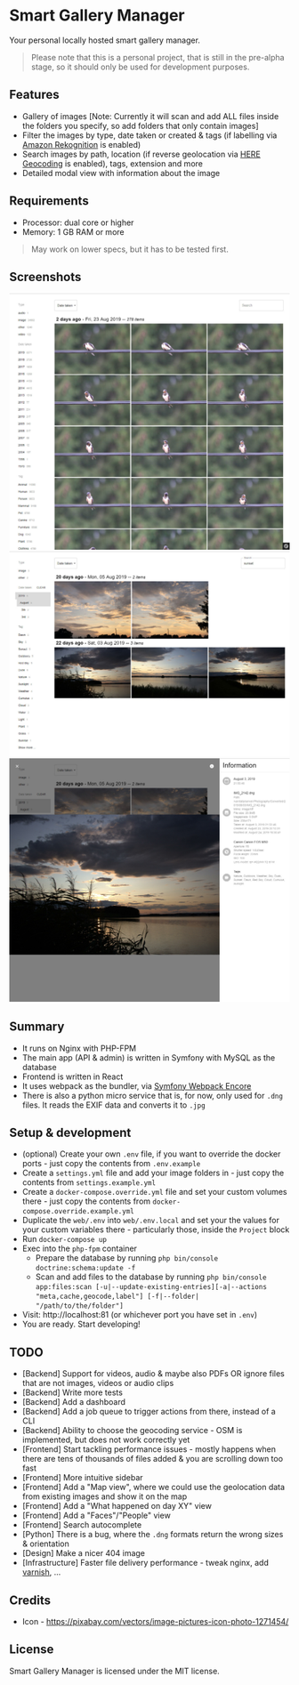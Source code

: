 # Smart Gallery Manager

Your personal locally hosted smart gallery manager.

> Please note that this is a personal project, that is still in the pre-alpha stage, so it should only be used for development purposes.


## Features

* Gallery of images [Note: Currently it will scan and add ALL files inside the folders you specify, so add folders that only contain images]
* Filter the images by type, date taken or created & tags (if labelling via [Amazon Rekognition](https://aws.amazon.com/rekognition) is enabled)
* Search images by path, location (if reverse geolocation via [HERE Geocoding](https://www.here.com/products/location-based-services/geocoding-tools) is enabled), tags, extension and more
* Detailed modal view with information about the image


## Requirements

* Processor: dual core or higher
* Memory: 1 GB RAM or more

> May work on lower specs, but it has to be tested first.


## Screenshots

![Preview 1](/docs/images/preview-1.jpg)
![Preview 2](/docs/images/preview-2.jpg)
![Preview 3](/docs/images/preview-3.jpg)

## Summary
* It runs on Nginx with PHP-FPM
* The main app (API & admin) is written in Symfony with MySQL as the database
* Frontend is written in React
* It uses webpack as the bundler, via [Symfony Webpack Encore](https://symfony.com/doc/current/frontend/encore/installation.html)
* There is also a python micro service that is, for now, only used for `.dng` files. It reads the EXIF data and converts it to `.jpg`


## Setup & development

* (optional) Create your own `.env` file, if you want to override the docker ports - just copy the contents from `.env.example`
* Create a `settings.yml` file and add your image folders in - just copy the contents from `settings.example.yml`
* Create a `docker-compose.override.yml` file and set your custom volumes there - just copy the contents from `docker-compose.override.example.yml`
* Duplicate the `web/.env` into `web/.env.local` and set your the values for your custom variables there - particularly those, inside the `Project` block
* Run `docker-compose up`
* Exec into the `php-fpm` container
  * Prepare the database by running `php bin/console doctrine:schema:update -f`
  * Scan and add files to the database by running `php bin/console app:files:scan [-u|--update-existing-entries][-a|--actions "meta,cache,geocode,label"] [-f|--folder| "/path/to/the/folder"]`
* Visit: http://localhost:81 (or whichever port you have set in `.env`)
* You are ready. Start developing!


## TODO

* [Backend] Support for videos, audio & maybe also PDFs OR ignore files that are not images, videos or audio clips
* [Backend] Write more tests
* [Backend] Add a dashboard
* [Backend] Add a job queue to trigger actions from there, instead of a CLI
* [Backend] Ability to choose the geocoding service - OSM is implemented, but does not work correctly yet
* [Frontend] Start tackling performance issues - mostly happens when there are tens of thousands of files added & you are scrolling down too fast
* [Frontend] More intuitive sidebar
* [Frontend] Add a "Map view", where we could use the geolocation data from existing images and show it on the map
* [Frontend] Add a "What happened on day XY" view
* [Frontend] Add a "Faces"/"People" view
* [Frontend] Search autocomplete
* [Python] There is a bug, where the `.dng` formats return the wrong sizes & orientation
* [Design] Make a nicer 404 image
* [Infrastructure] Faster file delivery performance - tweak nginx, add [varnish](https://hub.docker.com/_/varnish), ...


## Credits

* Icon - https://pixabay.com/vectors/image-pictures-icon-photo-1271454/

## License

Smart Gallery Manager is licensed under the MIT license.
